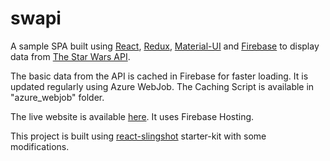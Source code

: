 # swapi
A sample SPA built using [React](https://facebook.github.io/react/), [Redux](http://redux.js.org/), [Material-UI](http://www.material-ui.com/#/) and [Firebase](https://firebase.google.com/) to display data from [The Star Wars API](http://swapi.co/).

The basic data from the API is cached in Firebase for faster loading. It is updated regularly using Azure WebJob. The Caching Script is available in "azure_webjob" folder.

The live website is available [here](https://swapi-fire.firebaseapp.com/people). It uses Firebase Hosting.

This project is built using [react-slingshot](https://github.com/coryhouse/react-slingshot) starter-kit with some modifications.
